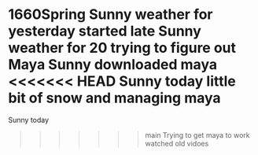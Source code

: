 1660Spring
Sunny weather for yesterday started late 
Sunny weather for 20 trying to figure out Maya 
Sunny downloaded maya
<<<<<<< HEAD
Sunny today
little bit of snow and managing maya 
=======
Sunny today
>>>>>>> main
Trying to get maya to work watched old vidoes